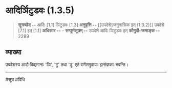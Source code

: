 # आदिर्ञिटुडवः (1.3.5)
> **सूत्रच्छेद --** आदिः [1.1] ञिटुडवः [1.3]
> **अनुवृत्ति --** [[उपदेशेऽजनुनासिक इत् (1.3.2)]] उपदेशे [7.1] इत् [1.1]
> **अधिकार --** -
> **सम्पूर्णसूत्रम् --** उपदेशे आदिः ञिटुडवः इत्
> **कौमुदी-क्रमाङ्क --** 2289

## व्याख्या

उपदेशस्य आदौ विद्यमानाः 'ञि', 'टु' तथा 'डु' एते वर्णसमुदायाः इत्संज्ञकाः भवन्ति।

---
#सूत्र #विधि 